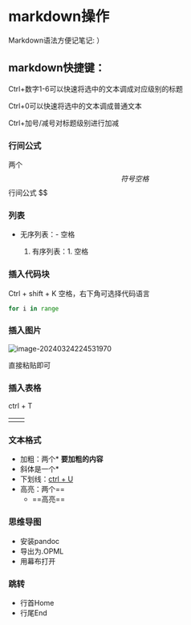 # **markdown**操作

Markdown语法方便记笔记: ）

## markdown快捷键：

Ctrl+数字1-6可以快速将选中的文本调成对应级别的标题

Ctrl+0可以快速将选中的文本调成普通文本

Ctrl+加号/减号对标题级别进行加减

### 行间公式

两个$$符号空格
$$
行间公式
$$

### 列表

- 无序列表：- 空格

	1. 有序列表：1. 空格

### 插入代码块

Ctrl + shift + K 空格，右下角可选择代码语言

```python
for i in range
```

### 插入图片

![image-20240324224531970](C:/Users/PX/AppData/Roaming/Typora/typora-user-images/image-20240324224531970.png)

直接粘贴即可

### 插入表格

ctrl + T

|      |      |
| ---- | ---- |
|      |      |

### 文本格式

- 加粗：两个*  **要加粗的内容** 
- 斜体是一个*
- 下划线：<u>ctrl + U</u>
- 高亮：两个==
  - ==高亮==

### 思维导图

- 安装pandoc
- 导出为.OPML
- 用幕布打开

### 跳转

- 行首Home 
- 行尾End



